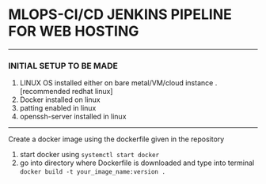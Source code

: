 # MLOPS-CI/CD JENKINS PIPELINE FOR WEB HOSTING
***

### INITIAL SETUP TO BE MADE 
1. LINUX OS installed either on bare metal/VM/cloud instance .[recommended redhat linux]
2. Docker installed on linux
3. patting enabled in linux
4. openssh-server installed in linux

***
Create a docker image using the dockerfile given in the repository
1. start docker using 
   ```systemctl start docker```
2. go into directory where Dockerfile is downloaded and type into terminal
   ```docker build -t your_image_name:version . ```
